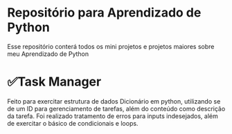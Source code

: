 # Repositório para Aprendizado de Python
Esse repositório conterá todos os mini projetos e projetos maiores sobre meu Aprendizado de Python

# ✅Task Manager
  Feito para exercitar estrutura de dados Dicionário em python, utilizando se de um ID para gerenciamento de tarefas, além do conteúdo como descrição da tarefa. Foi realizado tratamento de erros para inputs indesejados, além de exercitar o básico de condicionais e loops.

